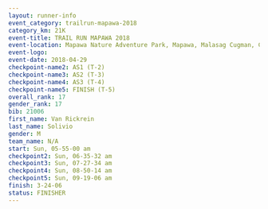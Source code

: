 ```yaml
---
layout: runner-info 
event_category: trailrun-mapawa-2018 
category_km: 21K 
event-title: TRAIL RUN MAPAWA 2018 
event-location: Mapawa Nature Adventure Park, Mapawa, Malasag Cugman, Cagayan de Oro Philippines 
event-logo: 
event-date: 2018-04-29 
checkpoint-name2: AS1 (T-2) 
checkpoint-name3: AS2 (T-3) 
checkpoint-name4: AS3 (T-4) 
checkpoint-name5: FINISH (T-5) 
overall_rank: 17
gender_rank: 17
bib: 21006
first_name: Van Rickrein
last_name: Solivio
gender: M
team_name: N/A
start: Sun, 05-55-00 am
checkpoint2: Sun, 06-35-32 am
checkpoint3: Sun, 07-27-34 am
checkpoint4: Sun, 08-50-14 am
checkpoint5: Sun, 09-19-06 am
finish: 3-24-06
status: FINISHER
---
```

